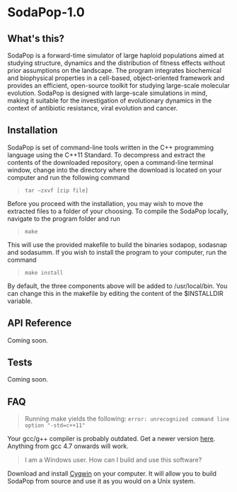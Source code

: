 # SodaPop-1.0

## What's this?

SodaPop is a forward-time simulator of large haploid populations aimed at studying structure, dynamics and the distribution of fitness effects without prior assumptions on the landscape. The program integrates biochemical and biophysical properties in a cell-based, object-oriented framework and provides an efficient, open-source toolkit for studying large-scale molecular evolution. SodaPop is designed with large-scale simulations in mind, making it suitable for the investigation of evolutionary dynamics in the context of antibiotic resistance, viral evolution and cancer.

## Installation

SodaPop is set of command-line tools written in the C++ programming language using the C++11 Standard. To decompress and extract the contents of the downloaded repository, open a command-line terminal window, change into the directory where the download is located on your computer and run the following command

>```tar –zxvf [zip file]```

Before you proceed with the installation, you may wish to move the extracted files to a folder of your choosing. To compile the SodaPop locally, navigate to the program folder and run

>```make```

This will use the provided makefile to build the binaries sodapop, sodasnap and sodasumm. If you wish to install the program to your computer, run the command

>```make install```

By default, the three components above will be added to /usr/local/bin. You can change this in the makefile by editing the content of the $INSTALLDIR variable.

## API Reference

Coming soon.

## Tests

Coming soon.

## FAQ

> Running make yields the following: ```error: unrecognized command line option "-std=c++11"```

Your gcc/g++ compiler is probably outdated. Get a newer version [here](https://gcc.gnu.org/). Anything from gcc 4.7 onwards will work.

> I am a Windows user. How can I build and use this software?

Download and install [Cygwin](https://www.cygwin.com/) on your computer. It will allow you to build SodaPop from source and use it as you would on a Unix system.
